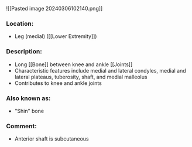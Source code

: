![[Pasted image 20240306102140.png]]
### Location:

- Leg (medial) ([[Lower Extremity]])

### Description:
- Long [[Bone]] between knee and ankle [[Joints]]
- Characteristic features include medial and lateral condyles, medial and lateral plateaus, tuberosity, shaft, and medial malleolus
- Contributes to knee and ankle joints
### Also known as:
- "Shin" bone
### Comment:
- Anterior shaft is subcutaneous